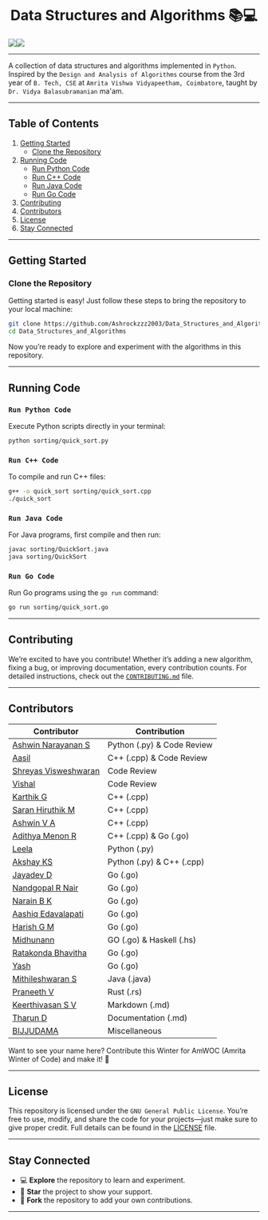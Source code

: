 <h1 align="center"> Data Structures and Algorithms 📚💻 </h1>

<div align="center" style="display:flex; align-items: center; justify: center; text-decoration: none ">
  <a href="https://github.com/Ashrockzzz2003/Data_Structures_and_Algorithms/blob/main/LICENSE" target="_blank" rel="noreferrer">
    <img align='center' src="https://img.shields.io/badge/LICENSE-GPL-green"/>
  </a>
  <a href="https://github.com/Ashrockzzz2003/Data_Structures_and_Algorithms" target="_blank" rel="noreferrer">
    <img align='center' src="https://img.shields.io/github/created-at/Ashrockzzz2003/Data_Structures_and_Algorithms"/>
  </a>  
</div>

---

A collection of data structures and algorithms implemented in `Python`. Inspired by the `Design and Analysis of Algorithms` course from the 3rd year of `B. Tech, CSE` at `Amrita Vishwa Vidyapeetham, Coimbatore`, taught by `Dr. Vidya Balasubramanian` ma'am.

---

## **Table of Contents**

1. [Getting Started](#getting-started)
    - [Clone the Repository](#clone-the-repository)
2. [Running Code](#running-code)
    - [Run Python Code](#run-python-code)
    - [Run C++ Code](#run-c-code)
    - [Run Java Code](#run-java-code)
    - [Run Go Code](#run-go-code)
3. [Contributing](#contributing)
4. [Contributors](#contributors)
5. [License](#license)
6. [Stay Connected](#stay-connected)

---

## **Getting Started**

### **Clone the Repository**

Getting started is easy! Just follow these steps to bring the repository to your local machine:

```bash
git clone https://github.com/Ashrockzzz2003/Data_Structures_and_Algorithms.git
cd Data_Structures_and_Algorithms
```

Now you’re ready to explore and experiment with the algorithms in this repository.

---

## **Running Code**

### `Run Python Code`

Execute Python scripts directly in your terminal:

```bash
python sorting/quick_sort.py
```

### `Run C++ Code`

To compile and run C++ files:

```bash
g++ -o quick_sort sorting/quick_sort.cpp
./quick_sort
```

### `Run Java Code`

For Java programs, first compile and then run:

```bash
javac sorting/QuickSort.java
java sorting/QuickSort
```

### `Run Go Code`

Run Go programs using the `go run` command:

```bash
go run sorting/quick_sort.go
```

---

## **Contributing**

We’re excited to have you contribute! Whether it’s adding a new algorithm, fixing a bug, or improving documentation, every contribution counts. For detailed instructions, check out the [`CONTRIBUTING.md`](docs/CONTRIBUTING.md) file.

---

## **Contributors**

| **Contributor**                                                  | **Contribution**           |
| ---------------------------------------------------------------- | -------------------------- |
| [Ashwin Narayanan S](https://github.com/Ashrockzzz2003)          | Python (.py) & Code Review |
| [Aasil](https://github.com/mdxaasil)                             | C++ (.cpp) & Code Review   |
| [Shreyas Visweshwaran](https://github.com/FirefoxSRV)            | Code Review                |
| [Vishal](https://github.com/VishalTheHuman)                      | Code Review                |
| [Karthik G](https://github.com/adofm)                            | C++ (.cpp)                 |
| [Saran Hiruthik M](https://github.com/hirux06)                   | C++ (.cpp)                 |
| [Ashwin V A](https://github.com/WinterSun23)                     | C++ (.cpp)                 |
| [Adithya Menon R](https://github.com/adithya-menon-r)            | C++ (.cpp) & Go (.go)      |
| [Leela](https://github.com/Leela0o5)                             | Python (.py)               |
| [Akshay KS](https://github.com/akshayks13)                       | Python (.py) & C++ (.cpp)  |
| [Jayadev D](https://github.com/FLASH2332)                        | Go (.go)                   |
| [Nandgopal R Nair](https://github.com/Nandgopal-R)               | Go (.go)                   |
| [Narain B K](https://github.com/NarainBK)                        | Go (.go)                   |
| [Aashiq Edavalapati](https://github.com/Aashiq-Edavalapati)      | Go (.go)                   |
| [Harish G M](https://github.com/GMHarish285)                     | Go (.go)                   |
| [Midhunann](https://github.com/midhunann)                        | GO (.go) & Haskell (.hs)   |
| [Ratakonda Bhavitha](https://github.com/ratakondabhavitha)       | Go (.go)                   |
| [Yash](https://github.com/yendelevium)                           | Go (.go)                   |
| [Mithileshwaran S](https://github.com/MithileshwaranS)           | Java (.java)               |
| [Praneeth V](https://github.com/PraneethV-cmd)                   | Rust (.rs)                 |
| [Keerthivasan S V](https://github.com/Keerthivasan-Venkitajalam) | Markdown (.md)             |
| [Tharun D](https://github.com/tharun-0106)                       | Documentation (.md)        |
| [BIJJUDAMA](https://github.com/BIJJUDAMA)                        | Miscellaneous              |

Want to see your name here? Contribute this Winter for AmWOC (Amrita Winter of Code) and make it! 🚀

---

## **License**

This repository is licensed under the `GNU General Public License`. You’re free to use, modify, and share the code for your projects—just make sure to give proper credit. Full details can be found in the [LICENSE](LICENSE) file.

---

## **Stay Connected**

-   💻 **Explore** the repository to learn and experiment.
-   🌟 **Star** the project to show your support.
-   🍴 **Fork** the repository to add your own contributions.

---
